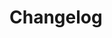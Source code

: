 # Changelog <a href="https://www.eblasoft.com.tr/espocrm-extension-page/espocrm-map-extension" target="_blank" id="ext-version" data-id="636c9732e830bebeb"></a>

<div class="change-log-wrapper" data-id="65c5dc38694d1da71"></div>